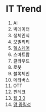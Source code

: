 # IT Trend
01. AI  
02. 빅데이터  
03. 생체인식  
04. 모빌리티  
05. [헬스케어](https://github.com/blackhoal/SSAFY-Interview/blob/main/Health%20care.md)  
06. 스마트팜  
07. 클라우드  
08. 로봇  
09. 블록체인  
10. 메타버스  
11. OTT  
12. 핀테크  
13. [웹 3.0](https://github.com/blackhoal/SSAFY-Interview/blob/main/Web%203.0.md)  
14. [망 중립성](https://github.com/blackhoal/SSAFY-Interview/blob/main/Net%20Neutrality.md)

